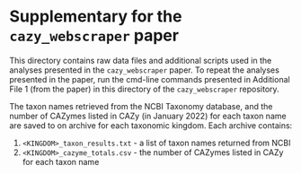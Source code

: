 # Supplementary for the `cazy_webscraper` paper

This directory contains raw data files and additional scripts used in the analyses presented in the `cazy_webscraper` paper. To repeat the analyses presented in the paper, run the cmd-line commands presented in Additional File 1 (from the paper) in this directory of the `cazy_webscraper` repository.

The taxon names retrieved from the NCBI Taxonomy database, and the number of CAZymes listed in CAZy (in January 2022) for each taxon name are saved to on archive for each taxonomic kingdom. Each archive contains:
1. `<KINGDOM>_taxon_results.txt` - a list of taxon names returned from NCBI
2. `<KINGDOM>_cazyme_totals.csv` - the number of CAZymes listed in CAZy for each taxon name
